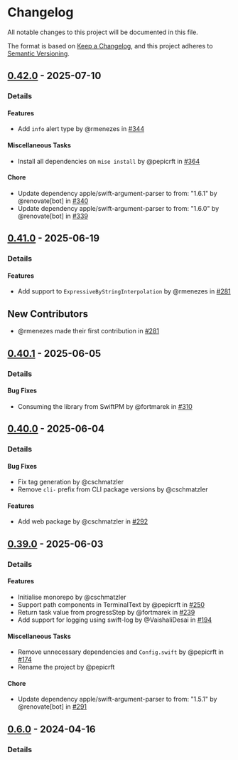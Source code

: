 # Changelog

All notable changes to this project will be documented in this file.

The format is based on [Keep a Changelog](https://keepachangelog.com/en/1.0.0/),
and this project adheres to [Semantic Versioning](https://semver.org/spec/v2.0.0.html).

## [0.42.0] - 2025-07-10
### Details
#### Features
- Add `info` alert type by @rmenezes in [#344](https://github.com/tuist/Noora/pull/344)

#### Miscellaneous Tasks
- Install all dependencies on `mise install` by @pepicrft in [#364](https://github.com/tuist/Noora/pull/364)

#### Chore
- Update dependency apple/swift-argument-parser to from: "1.6.1" by @renovate[bot] in [#340](https://github.com/tuist/Noora/pull/340)
- Update dependency apple/swift-argument-parser to from: "1.6.0" by @renovate[bot] in [#339](https://github.com/tuist/Noora/pull/339)

## [0.41.0] - 2025-06-19
### Details
#### Features
- Add support to `ExpressiveByStringInterpolation` by @rmenezes in [#281](https://github.com/tuist/Noora/pull/281)

## New Contributors
* @rmenezes made their first contribution in [#281](https://github.com/tuist/Noora/pull/281)
## [0.40.1] - 2025-06-05
### Details
#### Bug Fixes
- Consuming the library from SwiftPM by @fortmarek in [#310](https://github.com/tuist/Noora/pull/310)

## [0.40.0] - 2025-06-04
### Details
#### Bug Fixes
- Fix tag generation by @cschmatzler
- Remove `cli-` prefix from CLI package versions by @cschmatzler

#### Features
- Add web package by @cschmatzler in [#292](https://github.com/tuist/Noora/pull/292)

## [0.39.0] - 2025-06-03
### Details
#### Features
- Initialise monorepo by @cschmatzler
- Support path components in TerminalText by @pepicrft in [#250](https://github.com/tuist/Noora/pull/250)
- Return task value from progressStep by @fortmarek in [#239](https://github.com/tuist/Noora/pull/239)
- Add support for logging using swift-log by @VaishaliDesai in [#194](https://github.com/tuist/Noora/pull/194)

#### Miscellaneous Tasks
- Remove unnecessary dependencies and `Config.swift` by @pepicrft in [#174](https://github.com/tuist/Noora/pull/174)
- Rename the project by @pepicrft

#### Chore
- Update dependency apple/swift-argument-parser to from: "1.5.1" by @renovate[bot] in [#291](https://github.com/tuist/Noora/pull/291)

## [0.6.0] - 2024-04-16
### Details
[0.42.0]: https://github.com/tuist/Noora/compare/0.41.0..0.42.0
[0.41.0]: https://github.com/tuist/Noora/compare/0.40.1..0.41.0
[0.40.1]: https://github.com/tuist/Noora/compare/0.40.0..0.40.1
[0.40.0]: https://github.com/tuist/Noora/compare/0.39.0..0.40.0
[0.39.0]: https://github.com/tuist/Noora/compare/0.6.0..0.39.0
[0.6.0]: https://github.com/tuist/Noora/compare/0.5.0..0.6.0

<!-- generated by git-cliff -->
